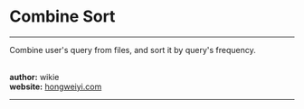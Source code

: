 Combine Sort
===== 

-------------------------------------------------------

Combine user's query from files, and sort it by query's frequency.

<br>
<b>author:</b>  wikie
<br>
<b>website:</b> <a href="http://hongweiyi.com">hongweiyi.com</a>

-------------------------------------------------------
